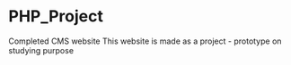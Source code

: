 # PHP_Project
Completed CMS website
This website is made as a project - prototype on studying purpose
